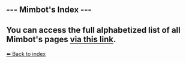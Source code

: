 ## --- Mimbot's Index ---

You can access the full alphabetized list of all Mimbot's pages [via this link](/index.md).
----------
[⬅️ Back to index](/index.md#6d30_s)